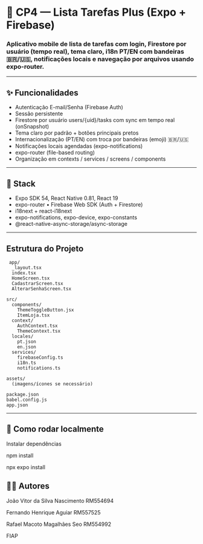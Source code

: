 #  📱 CP4 — Lista Tarefas Plus (Expo + Firebase)

### Aplicativo mobile de lista de tarefas com login, Firestore por usuário (tempo real), tema claro, i18n PT/EN com bandeiras 🇧🇷/🇺🇸, notificações locais e navegação por arquivos usando expo-router.
---

## ✨ Funcionalidades

- Autenticação E-mail/Senha (Firebase Auth)
- Sessão persistente
- Firestore por usuário users/{uid}/tasks com sync em tempo real (onSnapshot)
- Tema claro por padrão + botões principais pretos
- Internacionalização (PT/EN) com troca por bandeiras (emoji) 🇧🇷/🇺🇸
- Notificações locais agendadas (expo-notifications)
- expo-router (file-based routing)
- Organização em contexts / services / screens / components

---

## 🧱 Stack

- Expo SDK 54, React Native 0.81, React 19
- expo-router • Firebase Web SDK (Auth + Firestore)
- i18next + react-i18next
- expo-notifications, expo-device, expo-constants
- @react-native-async-storage/async-storage

---
## Estrutura do Projeto

     app/
      _layout.tsx
      index.tsx
      HomeScreen.tsx
      CadastrarScreen.tsx
      AlterarSenhaScreen.tsx
    
    src/
      components/
        ThemeToggleButton.jsx
        ItemLoja.tsx
      context/
        AuthContext.tsx
        ThemeContext.tsx
      locales/
        pt.json
        en.json
      services/
        firebaseConfig.ts
        i18n.ts
        notifications.ts
    
    assets/
      (imagens/ícones se necessário)
    
    package.json
    babel.config.js
    app.json

---

## 🚀 Como rodar localmente

Instalar dependências

npm install

npx expo install

## 👨‍💻 Autores
João Vitor da Silva Nascimento RM554694 

Fernando Henrique Aguiar RM557525

Rafael Macoto Magalhães Seo RM554992


FIAP 

